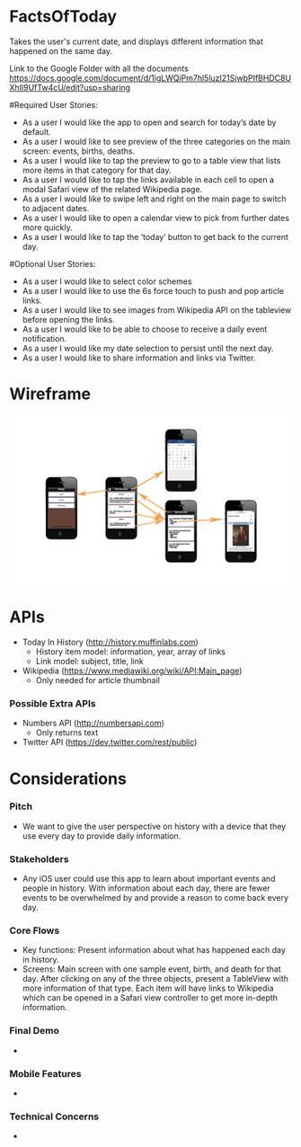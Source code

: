 # FactsOfToday
Takes the user's current date, and displays different information that happened on the same day.

Link to the Google Folder with all the documents
https://docs.google.com/document/d/1igLWQiPm7hl5luzI21SjwbPIfBHDC8UXhIl9UfTw4cU/edit?usp=sharing

#Required User Stories:

* As a user I would like the app to open and search for today’s date by default.
* As a user I would like to see preview of the three categories on the main screen: events, births, deaths.
* As a user I would like to tap the preview to go to a table view that lists more items in that category for that day.
* As a user I would like to tap the links available in each cell to open a modal Safari view of the related Wikipedia page.
* As a user I would like to swipe left and right on the main page to switch to adjacent dates.
* As a user I would like to open a calendar view to pick from further dates more quickly.
* As a user I would like to tap the ‘today’ button to get back to the current day.

#Optional User Stories:

* As a user I would like to select color schemes
* As a user I would like to use the 6s force touch to push and pop article links.
* As a user I would like to see images from Wikipedia API on the tableview before opening the links.
* As a user I would like to be able to choose to receive a daily event notification.
* As a user I would like my date selection to persist until the next day.
* As a user I would like to share information and links via Twitter.

# Wireframe

![Wireframe](wireframe.png)


# APIs

* Today In History  (http://history.muffinlabs.com)
  * History item model: information, year, array of links
  * Link model: subject, title, link
* Wikipedia         (https://www.mediawiki.org/wiki/API:Main_page)
  * Only needed for article thumbnail

### Possible Extra APIs

* Numbers API       (http://numbersapi.com)
  * Only returns text
* Twitter API       (https://dev.twitter.com/rest/public)


# Considerations

### Pitch

* We want to give the user perspective on history with a device that they use every day to provide daily information.

### Stakeholders

* Any iOS user could use this app to learn about important events and people in history. With information about each day, there are fewer events to be overwhelmed by and provide a reason to come back every day.

### Core Flows

* Key functions: Present information about what has happened each day in history.
* Screens: Main screen with one sample event, birth, and death for that day. After clicking on any of the three objects, present a TableView with more information of that type. Each item will have links to Wikipedia which can be opened in a Safari view controller to get more in-depth information.

### Final Demo

* 

### Mobile Features

* 

### Technical Concerns

* 
